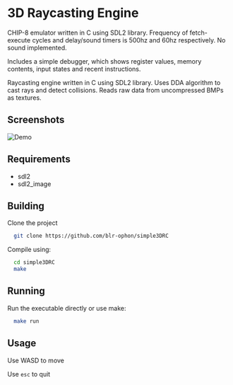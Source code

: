 
# 3D Raycasting Engine

CHIP-8 emulator written in C using SDL2 library. Frequency of fetch-execute cycles and delay/sound timers is 500hz and 60hz respectively. No sound implemented.

Includes a simple debugger, which shows register values, memory contents, input states and recent instructions.

Raycasting engine written in C using SDL2 library. Uses DDA algorithm to cast rays and detect collisions. Reads raw data from uncompressed BMPs as textures.


## Screenshots

<p align="center">

![Demo](https://i.imgur.com/a/Iz4rI5b.gif)

</p>


## Requirements

- sdl2
- sdl2_image



## Building
Clone the project
```bash
  git clone https://github.com/blr-ophon/simple3DRC
```
Compile using:

```bash
  cd simple3DRC 
  make
```
## Running

Run the executable directly or use make:

```bash
  make run
```



## Usage

Use WASD to move

Use `esc` to quit 

